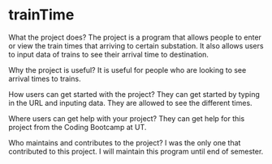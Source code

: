 # trainTime

What the project does? The project is a program that allows people to enter or view the train times that arriving to certain substation. It also allows users to input data of trains to see their arrival time to destination. 

Why the project is useful? It is useful for people who are looking to see arrival times to trains. 

How users can get started with the project? They can get started by typing in the URL and inputing data. They are allowed to see the different times. 

Where users can get help with your project? They can get help for this project from the Coding Bootcamp at UT.

Who maintains and contributes to the project? I was the only one that contributed to this project. I will maintain this program until end of semester.
